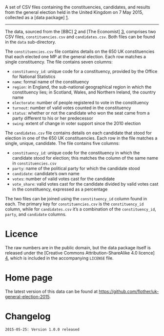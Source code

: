 A set of CSV files containing the constituencies, candidates, and results from
the general election held in the United Kingdom on 7 May 2015, collected as a
[data package] [1].

---

The data, sourced from the [BBC] [2] and [The Economist] [3], comprises two CSV
files, `constituencies.csv` and `candidates.csv`. Both files can be found in the
`data` sub-directory.

The `constituencies.csv` file contains details on the 650 UK constituencies that
each elected one MP at the general election. Each row matches a single
constituency. The file contains seven columns:

* `constituency_id`: unique code for a constituency, provided by the Office for
  National Statistics
* `name`: formal name of the constituency
* `region`: in England, the sub-national geographical region in which the
   constituency lies; in Scotland, Wales, and Northern Ireland, the country name
* `electorate`: number of people registered to vote in the constituency
* `turnout`: number of valid votes counted in the constituency
* `status`: whether or not the candidate who won the seat came from a party
  different to his or her predecessor
* `swing`: extent of change in voter support since the 2010 election

The `candidates.csv` file contains details on each candidate that stood for
election in one of the 650 UK constituencies. Each row in the file matches a
single, unique, candidate. The file contains five columns:

* `constituency_id`: unique code for the constituency in which the candidate
  stood for election; this matches the column of the same name in
  `constituencies.csv`
* `party`: name of the political party for which the candidate stood
* `candidate`: candidate’s own name
* `votes`: number of valid votes cast for the candidate
* `vote_share`: valid votes cast for the candidate divided by valid votes cast
  in the constituency, expressed as a percentage

The two files can be joined using the `constituency_id` column found in each.
The primary key for `constituencies.csv` is the `constituency_id` column, while
for `candidates.csv` it’s a combination of the `constituency_id`, `party`, and
`candidate` columns.


# Licence

The raw numbers are in the public domain, but the data package itself is
released under the [Creative Commons Attribution-ShareAlike 4.0 licence] [4],
which is included in the accompanying `LICENSE` file.


# Home page

The latest version of this data can be found at
https://github.com/flother/uk-general-election-2015.


# Changelog

    2015-05-25: Version 1.0.0 released


[1]: http://dataprotocols.org/data-packages/
[2]: http://www.bbc.com/news/election/2015/results
[3]: http://www.economist.com/uk2015data
[4]: https://creativecommons.org/licenses/by-sa/4.0/
